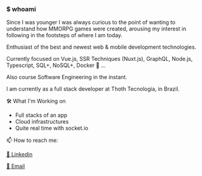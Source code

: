 ### $ whoami

Since I was younger I was always curious to the point of wanting to understand how MMORPG games were created, arousing my interest in following in the footsteps of where I am today.

Enthusiast of the best and newest web & mobile development technologies.

Currently focused on Vue.js, SSR Techniques (Nuxt.js), GraphQL, Node.js, Typescript, SQL+, NoSQL+, Docker 🐳 ...

Also course Software Engineering in the instant.

I am currently as a full stack developer at Thoth Tecnologia, in Brazil.

🛠 What I'm Working on
- Full stacks of an app
- Cloud infrastructures
- Quite real time with socket.io

📫 How to reach me:

[💬 Linkedin](https://www.linkedin.com/in/pedromoraisf)

[📧 Email](mailto:pedro.morais1997@gmail.com)
